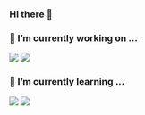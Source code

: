 ### Hi there 👋

<!--
**lys222/lys222** is a ✨ _special_ ✨ repository because its `README.md` (this file) appears on your GitHub profile.

Here are some ideas to get you started:

- 👯 I’m looking to collaborate on ...
- 🤔 I’m looking for help with ...
- 💬 Ask me about ...
- 😄 Pronouns: ...
- ⚡ Fun fact: ...
- 📫 How to reach me: ...
-->

### 🔭 I’m currently working on ...  
<img src="https://img.shields.io/badge/Azure-0078D4?style=for-the-badge&logo=MicrosoftAzure&logoColor=white"> <img src="https://img.shields.io/badge/AWS-FF9900?style=for-the-badge&logo=Amazon AWS&logoColor=black">


### 🌱 I’m currently learning ...  
<img src="https://img.shields.io/badge/Azure DevOps-0078D7?style=for-the-badge&logo=Azure DevOps&logoColor=white">
<img src="https://img.shields.io/badge/PowerShell-5391FE?style=for-the-badge&logo=PowerShell&logoColor=white">

